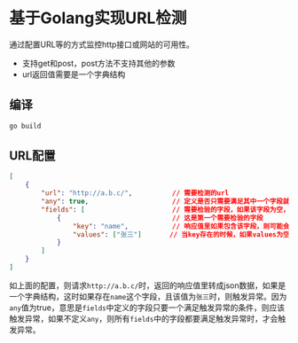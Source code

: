 # 基于Golang实现URL检测

通过配置URL等的方式监控http接口或网站的可用性。

- 支持get和post，post方法不支持其他的参数
- url返回值需要是一个字典结构

## 编译

```sh
go build
```

## URL配置

```json
[
    {
        "url": "http://a.b.c/",          // 需要检测的url
        "any": true,                     // 定义是否只需要满足其中一个字段就触发异常，该值默认为false
        "fields": [                      // 需要检验的字段，如果该字段为空，则url请求只需要响应200则通过
            {                            // 这是第一个需要检验的字段
                "key": "name",           // 响应值里如果包含该字段，则可能会触发异常，具体再看values
                "values": ["张三"]       // 当key存在的时候，如果values为空，则触发异常；如果values不为空，则key对应的值在values里出现，则会触发异常
            }
        ]
    }
]
```

如上面的配置，则请求`http://a.b.c/`时，返回的响应值里转成json数据，如果是一个字典结构，这时如果存在`name`这个字段，且该值为`张三`时，则触发异常。因为`any`值为true，意思是`fields`中定义的字段只要一个满足触发异常的条件，则应该触发异常，如果不定义`any`，则所有`fields`中的字段都要满足触发异常时，才会触发异常。
